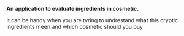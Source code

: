 **An application to evaluate ingredients in cosmetic.**

It can be handy when you are tyring to undrestand what this cryptic ingredients meen and which cosmetic should you buy
